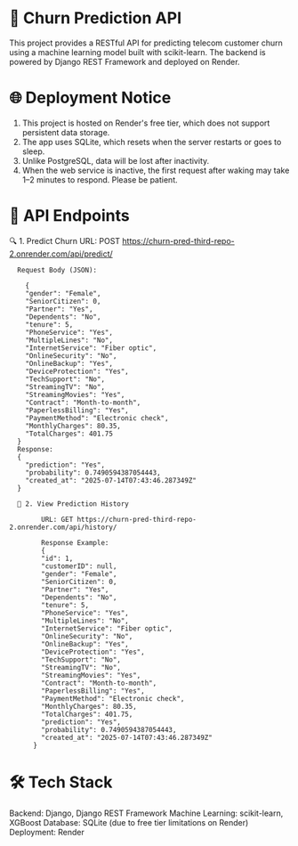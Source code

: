 # 🔁 Churn Prediction API
  This project provides a RESTful API for predicting telecom customer churn using a machine learning model built with scikit-learn. 
  The backend is powered by Django REST Framework and deployed on Render.
# 🌐 Deployment Notice
  1. This project is hosted on Render's free tier, which does not support persistent data storage.
  2. The app uses SQLite, which resets when the server restarts or goes to sleep.
  3. Unlike PostgreSQL, data will be lost after inactivity.
  4. When the web service is inactive, the first request after waking may take 1–2 minutes to respond. Please be patient.
# 🚀 API Endpoints
🔍 1. Predict Churn
      URL: POST https://churn-pred-third-repo-2.onrender.com/api/predict/
      
      Request Body (JSON):
      
        {
        "gender": "Female",
        "SeniorCitizen": 0,
        "Partner": "Yes",
        "Dependents": "No",
        "tenure": 5,
        "PhoneService": "Yes",
        "MultipleLines": "No",
        "InternetService": "Fiber optic",
        "OnlineSecurity": "No",
        "OnlineBackup": "Yes",
        "DeviceProtection": "Yes",
        "TechSupport": "No",
        "StreamingTV": "No",
        "StreamingMovies": "Yes",
        "Contract": "Month-to-month",
        "PaperlessBilling": "Yes",
        "PaymentMethod": "Electronic check",
        "MonthlyCharges": 80.35,
        "TotalCharges": 401.75
      }
      Response:
      {
        "prediction": "Yes",
        "probability": 0.7490594387054443,
        "created_at": "2025-07-14T07:43:46.287349Z"
      }
      
      📜 2. View Prediction History
      
            URL: GET https://churn-pred-third-repo-2.onrender.com/api/history/
      
            Response Example:
            {
            "id": 1,
            "customerID": null,
            "gender": "Female",
            "SeniorCitizen": 0,
            "Partner": "Yes",
            "Dependents": "No",
            "tenure": 5,
            "PhoneService": "Yes",
            "MultipleLines": "No",
            "InternetService": "Fiber optic",
            "OnlineSecurity": "No",
            "OnlineBackup": "Yes",
            "DeviceProtection": "Yes",
            "TechSupport": "No",
            "StreamingTV": "No",
            "StreamingMovies": "Yes",
            "Contract": "Month-to-month",
            "PaperlessBilling": "Yes",
            "PaymentMethod": "Electronic check",
            "MonthlyCharges": 80.35,
            "TotalCharges": 401.75,
            "prediction": "Yes",
            "probability": 0.7490594387054443,
            "created_at": "2025-07-14T07:43:46.287349Z"
          }

    
# 🛠 Tech Stack
  Backend: Django, Django REST Framework
  Machine Learning: scikit-learn, XGBoost
  Database: SQLite (due to free tier limitations on Render)
  Deployment: Render
